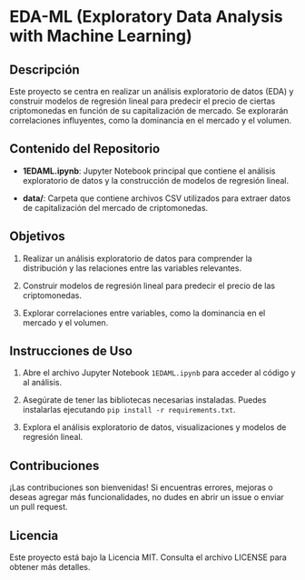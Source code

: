 # EDA-ML (Exploratory Data Analysis with Machine Learning)

## Descripción

Este proyecto se centra en realizar un análisis exploratorio de datos (EDA) y construir modelos de regresión lineal para predecir el precio de ciertas criptomonedas en función de su capitalización de mercado. Se explorarán correlaciones influyentes, como la dominancia en el mercado y el volumen.

## Contenido del Repositorio

- **1EDAML.ipynb**: Jupyter Notebook principal que contiene el análisis exploratorio de datos y la construcción de modelos de regresión lineal.

- **data/**: Carpeta que contiene archivos CSV utilizados para extraer datos de capitalización del mercado de criptomonedas.

## Objetivos

1. Realizar un análisis exploratorio de datos para comprender la distribución y las relaciones entre las variables relevantes.

2. Construir modelos de regresión lineal para predecir el precio de las criptomonedas.

3. Explorar correlaciones entre variables, como la dominancia en el mercado y el volumen.

## Instrucciones de Uso

1. Abre el archivo Jupyter Notebook `1EDAML.ipynb` para acceder al código y al análisis.

2. Asegúrate de tener las bibliotecas necesarias instaladas. Puedes instalarlas ejecutando `pip install -r requirements.txt`.

3. Explora el análisis exploratorio de datos, visualizaciones y modelos de regresión lineal.

## Contribuciones

¡Las contribuciones son bienvenidas! Si encuentras errores, mejoras o deseas agregar más funcionalidades, no dudes en abrir un issue o enviar un pull request.

## Licencia

Este proyecto está bajo la Licencia MIT. Consulta el archivo LICENSE para obtener más detalles.
